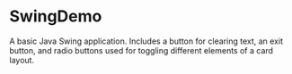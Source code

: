 # SwingDemo
A basic Java Swing application. Includes a button for clearing text, an exit button, and radio buttons used for toggling different elements of a card layout.
